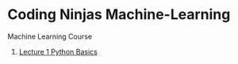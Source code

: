 # Coding Ninjas Machine-Learning
Machine Learning Course 

1. [Lecture 1 Python Basics](https://github.com/anuraglahon16/Coding-Ninjas-Machine-Learning-/tree/master/Lecture%201%20Python%20Basics)

